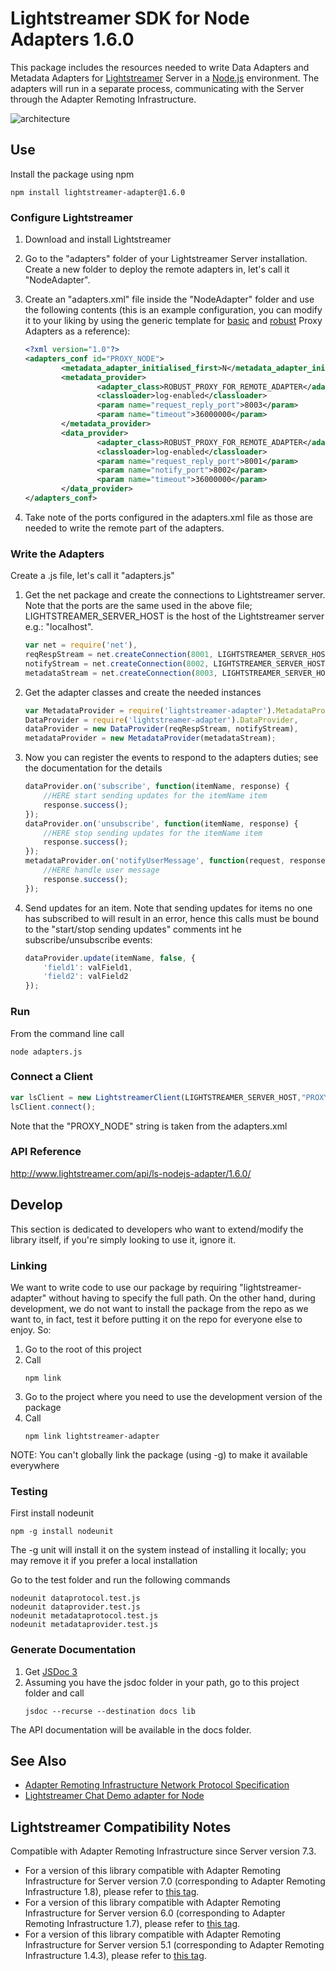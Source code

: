 # Lightstreamer SDK for Node Adapters 1.6.0 #

This package includes the resources needed to write Data Adapters and Metadata Adapters for [Lightstreamer](http://www.lightstreamer.com/ "Lightstreamer") Server in a [Node.js](http://nodejs.org/ "Node.js") environment.
The adapters will run in a separate process, communicating with the Server through the Adapter Remoting Infrastructure.

![architecture](architecture.png)

## Use ##
Install the package using npm
```
npm install lightstreamer-adapter@1.6.0
```

### Configure Lightstreamer ###
1. Download and install Lightstreamer
2. Go to the "adapters" folder of your Lightstreamer Server installation. Create a new folder to deploy the remote adapters in, let's call it "NodeAdapter".
3. Create an "adapters.xml" file inside the "NodeAdapter" folder and use the following contents (this is an example configuration, you can modify it to your liking by using the generic template
for [basic](https://lightstreamer.com/docs/ls-server/latest/remote_adapter_conf_template/adapters.xml) and [robust](https://lightstreamer.com/docs/ls-server/latest/remote_adapter_robust_conf_template/adapters.xml) Proxy Adapters as a reference):
    ```xml
    <?xml version="1.0"?>
    <adapters_conf id="PROXY_NODE">
            <metadata_adapter_initialised_first>N</metadata_adapter_initialised_first>
            <metadata_provider>
                    <adapter_class>ROBUST_PROXY_FOR_REMOTE_ADAPTER</adapter_class>
                    <classloader>log-enabled</classloader>
                    <param name="request_reply_port">8003</param>
                    <param name="timeout">36000000</param>
            </metadata_provider>
            <data_provider>
                    <adapter_class>ROBUST_PROXY_FOR_REMOTE_ADAPTER</adapter_class>
                    <classloader>log-enabled</classloader>
                    <param name="request_reply_port">8001</param>
                    <param name="notify_port">8002</param>
                    <param name="timeout">36000000</param>
            </data_provider>
    </adapters_conf>
    ```

4. Take note of the ports configured in the adapters.xml file as those are needed to write the remote part of the adapters.

### Write the Adapters ###
Create a .js file, let's call it "adapters.js"

1. Get the net package and create the connections to Lightstreamer server. Note that the ports are the same used in the above file; LIGHTSTREAMER_SERVER_HOST is the host of the Lightstreamer server e.g.: "localhost".
   ```js
   var net = require('net'),
   reqRespStream = net.createConnection(8001, LIGHTSTREAMER_SERVER_HOST),
   notifyStream = net.createConnection(8002, LIGHTSTREAMER_SERVER_HOST),
   metadataStream = net.createConnection(8003, LIGHTSTREAMER_SERVER_HOST);
   ```

2. Get the adapter classes and create the needed instances
   ```js
   var MetadataProvider = require('lightstreamer-adapter').MetadataProvider,
   DataProvider = require('lightstreamer-adapter').DataProvider,
   dataProvider = new DataProvider(reqRespStream, notifyStream),
   metadataProvider = new MetadataProvider(metadataStream);
   ```

3. Now you can register the events to respond to the adapters duties; see the documentation for the details
   ```js
   dataProvider.on('subscribe', function(itemName, response) {
       //HERE start sending updates for the itemName item
       response.success();
   });
   dataProvider.on('unsubscribe', function(itemName, response) {
       //HERE stop sending updates for the itemName item
       response.success();
   });
   metadataProvider.on('notifyUserMessage', function(request, response) {
       //HERE handle user message
       response.success();
   });
   ```

4. Send updates for an item. Note that sending updates for items no one has subscribed to will result in an error,
hence this calls must be bound to the "start/stop sending updates" comments int he subscribe/unsubscribe events:

   ```js
   dataProvider.update(itemName, false, {
       'field1': valField1,
       'field2': valField2
   });
   ```

### Run ###
From the command line call
```
node adapters.js
```

### Connect a Client ###
```js
var lsClient = new LightstreamerClient(LIGHTSTREAMER_SERVER_HOST,"PROXY_NODE");
lsClient.connect();
```

Note that the "PROXY_NODE" string is taken from the adapters.xml

### API Reference ###
http://www.lightstreamer.com/api/ls-nodejs-adapter/1.6.0/

## Develop ##
This section is dedicated to developers who want to extend/modify the library itself, if you're simply looking to use it, ignore it.

### Linking ###
We want to write code to use our package by requiring "lightstreamer-adapter" without having to specify the full path.
On the other hand, during development, we do not want to install the package from the repo as we want to, in fact, test it before putting it on the repo for everyone else to enjoy.
So:

1. Go to the root of this project
2. Call
   ```
   npm link
   ```
3. Go to the project where you need to use the development version of the package
4. Call
   ```
   npm link lightstreamer-adapter
   ```

NOTE: You can't globally link the package (using -g) to make it available everywhere

### Testing ###
First install nodeunit
```
npm -g install nodeunit
```

The -g unit will install it on the system instead of installing it locally; you may remove it if you prefer a local installation

Go to the test folder and run the following commands
```
nodeunit dataprotocol.test.js
nodeunit dataprovider.test.js
nodeunit metadataprotocol.test.js
nodeunit metadataprovider.test.js
```

### Generate Documentation ###
1. Get [JSDoc 3](https://github.com/jsdoc3/jsdoc "JSDoc 3")
2. Assuming you have the jsdoc folder in your path, go to this project folder and call
   ```
   jsdoc --recurse --destination docs lib
   ```

The API documentation will be available in the docs folder.

## See Also ##
* [Adapter Remoting Infrastructure Network Protocol Specification](https://lightstreamer.com/api/ls-generic-adapter/latest/ARI%20Protocol.pdf "Lightstreamer ARI protocol")
* [Lightstreamer Chat Demo adapter for Node](https://github.com/Lightstreamer/Lightstreamer-example-Chat-adapter-node "Lightstreamer Chat Demo adapter for Node")

## Lightstreamer Compatibility Notes ##
Compatible with Adapter Remoting Infrastructure since Server version 7.3.
- For a version of this library compatible with Adapter Remoting Infrastructure for Server version 7.0 (corresponding to Adapter Remoting Infrastructure 1.8), please refer to [this tag](https://github.com/Lightstreamer/Lightstreamer-lib-node-adapter/tree/version-1.5.3).
- For a version of this library compatible with Adapter Remoting Infrastructure for Server version 6.0 (corresponding to Adapter Remoting Infrastructure 1.7), please refer to [this tag](https://github.com/Lightstreamer/Lightstreamer-lib-node-adapter/tree/version-1.3.4).
- For a version of this library compatible with Adapter Remoting Infrastructure for Server version 5.1 (corresponding to Adapter Remoting Infrastructure 1.4.3), please refer to [this tag](https://github.com/Lightstreamer/Lightstreamer-lib-node-adapter/tree/version-1.0.2).
